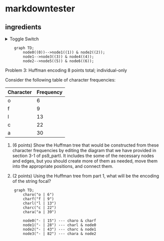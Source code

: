 # markdowntester

## ingredients




<details>
    <summary>Toggle Switch</summary>
    Test
</details>



```mermaid
	graph TD;
		node0((0))-->node1((1)) & node2((2));
		node1-->node3((3)) & node4((4));
		node2-->node5((5)) & node6((6));
```

Problem 3: Huffman encoding
8 points total; individual-only

Consider the following table of character frequencies:

| Character | Frequency | 
| - | - | 
| o | 6 |
| f | 9 |
| l | 13 |
| c | 22 |
| a | 30 |

1. (6 points) Show the Huffman tree that would be constructed from these character frequencies by editing the diagram that we have provided in section 3-1 of ps9_partI. It includes the some of the necessary nodes and edges, but you should create more of them as needed, move them into the appropriate positions, and connect them.

2. (2 points) Using the Huffman tree from part 1, what will be the encoding of the string focal?


```mermaid
    graph TD;
        charo("o | 6")
        charf("f | 9")
        charl("l | 13")
        charc("c | 22")
        chara("a | 39")

        node0("- | 15") --- charo & charf
        node1("- | 28") --- charl & node0
        node2("- | 43") --- charc & node1
        node3("- | 82") --- chara & node2

```